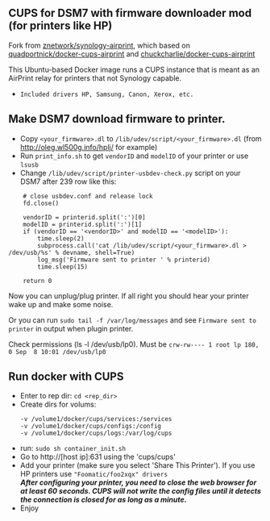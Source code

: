 ## CUPS for DSM7 with firmware downloader mod (for printers like HP)

Fork from [znetwork/synology-airprint](https://github.com/ziwork/synology-airprint), which based on [quadportnick/docker-cups-airprint](https://github.com/quadportnick/docker-cups-airprint) and [chuckcharlie/docker-cups-airprint](https://github.com/chuckcharlie/docker-cups-airprint)

This Ubuntu-based Docker image runs a CUPS instance that is meant as an AirPrint relay for printers that not Synology capable.
* `Included drivers HP, Samsung, Canon, Xerox, etc.`

## Make DSM7 download firmware to printer.

* Copy `<your_firmware>.dl` to `/lib/udev/script/<your_firmware>.dl` (from http://oleg.wl500g.info/hplj/ for example)
* Run `print_info.sh` to get `vendorID` and `modelID` of your printer or use `lsusb`
* Change `/lib/udev/script/printer-usbdev-check.py` script on your DSM7 after 239 row like this:
```
    # close usbdev.conf and release lock
    fd.close()

    vendorID = printerid.split(':')[0]
    modelID = printerid.split(':')[1]
    if (vendorID == '<vendorID>' and modelID == '<modelID>'):
        time.sleep(2)
        subprocess.call('cat /lib/udev/script/<your_firmware>.dl > /dev/usb/%s' % devname, shell=True)
        log_msg('Firmware sent to printer ' % printerid)
        time.sleep(15)
        
    return 0
```
Now you can unplug/plug printer. If all right you should hear your printer wake up and make some noise.

Or you can run `sudo tail -f /var/log/messages` and see `Firmware sent to printer` in output when plugin printer. 

Check permissions (ls -l /dev/usb/lp0). Must be `crw-rw---- 1 root lp 180, 0 Sep  8 10:01 /dev/usb/lp0`

## Run docker with CUPS
* Enter to rep dir: `cd <rep_dir>`
* Create dirs for volums:
    ```
    -v /volume1/docker/cups/services:/services
    -v /volume1/docker/cups/configs:/config
    -v /volume1/docker/cups/logs:/var/log/cups
    ```
* run: `sudo sh container_init.sh`
* Go to http://[host ip]:631 using the 'cups/cups'
* Add your printer (make sure you select 'Share This Printer'). If you use HP printers use `"Foomatic/foo2xqx" drivers`  
  ***After configuring your printer, you need to close the web browser for at least 60 seconds. CUPS will not write the config files until it detects the connection is closed for as long as a minute.***
* Enjoy
